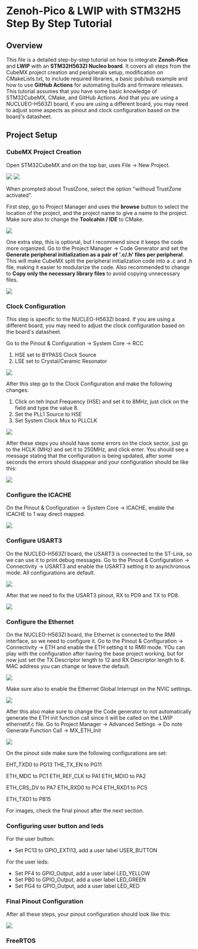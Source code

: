 # Zenoh-Pico & LWIP with STM32H5 Step By Step Tutorial

## Overview

This file is a detailed step-by-step tutorial on how to integrate **Zenoh-Pico** and **LWIP** with an **STM32H563ZI Nucleo board**. It covers all steps from the CubeMX project creation and peripherals setup, modification on CMakeLists.txt, to include required libraries, a basic pub/sub example and how to use **GitHub Actions** for automating builds and firmware releases.
This tutorial assumes that you have some basic knowledge of STM32CubeMX, CMake, and GitHub Actions. And that you are using a NUCLUEO-H563ZI board, if you are using a different board, you may need to adjust some aspects as pinout and clock configuration based on the board's datasheet.

## Project Setup

### CubeMX Project Creation

Open STM32CubeMX and on the top bar, uses File -> New Project.

<img src="cubemx/1.png" />
<img src="cubemx/2.png" />

When prompted about TrustZone, select the option "withoud TrustZone activated".

First step, go to Project Manager and uses the **browse** button to select the location of the project, and the project name to give a name to the project. Make sure also to change the **Toolcahin / IDE** to CMake.

<img src="cubemx/3.png" />

One extra step, this is optional, but I recommend since it keeps the code more organized. Go to the Project Manager -> Code Generator and set the **Generate peripheral initialization as a pair of '.c/.h' files per peripheral**. This will make CubeMX split the peripheral initialization code into a .c and .h file, making it easier to modularize the code.
Also recommended to change to **Copy only the necessary library files** to avoid copying unnecessary files.

<img src="cubemx/4.png" />

### Clock Configuration

This step is specific to the NUCLEO-H563ZI board. If you are using a different board, you may need to adjust the clock configuration based on the board's datasheet.

Go to the Pinout & Configuration -> System Core -> RCC

1. HSE set to BYPASS Clock Source
2. LSE set to Crystal/Ceramic Resonator

<img src="cubemx/5.png" />

After this step go to the Clock Configuration and make the following changes:

1. Click on teh Input Frequency (HSE) and set it to 8MHz, just click on the field and type the value 8.
2. Set the PLL1 Source to HSE
3. Set System Clock Mux to PLLCLK

<img src="cubemx/6.png" />

After these steps you should have some errors on the clock sector, just go to the HCLK (MHz) and set it to 250MHz, and click enter. You should see a message stating that the configuration is being updated, after some seconds the errors should disappear and your configuration should be like this:

<img src="cubemx/7.png" />

### Configure the ICACHE

On the Pinout & Configuration -> System Core -> ICACHE, enable the ICACHE to 1 way direct mapped.

<img src="cubemx/8.png" />

### Configure USART3

On the NUCLEO-H563ZI board, the USART3 is connected to the ST-Link, so we can use it to print debug messages. Go to the Pinout & Configuration -> Connectivity -> USART3 and enable the USART3 setting it to asynchronous mode. All configurations are default.

<img src="cubemx/9.png" />

After that we need to fix the USART3 pinout, RX to PD9 and TX to PD8.

<img src="cubemx/10.png" />

### Configure the Ethernet

On the NUCLEO-H563ZI board, the Ethernet is connected to the RMII interface, so we need to configure it. Go to the Pinout & Configuration -> Connectivity -> ETH and enable the ETH setting it to RMII mode. YOu can play with the configuration after having the base project working, but for now just set the TX Descriptor length to 12 and RX Descriptor length to 8. MAC address you can change or leave the default.

<img src="cubemx/11.png" />

Make sure also to enable the Ethernet Global Interrupt on the NVIC settings.

<img src="cubemx/12.png" />

After this also make sure to change the Code generator to not automatically generate the ETH init function call since it will be called on the LWIP ethernetif.c file. Go to Project Manager -> Advanced Settings -> Do note Generate Function Call -> MX_ETH_Init

<img src="cubemx/13.png" />

On the pinout side make sure the following configurations are set:

EHT_TXD0 to PG13
THE_TX_EN to PG11

ETH_MDC to PC1
ETH_REF_CLK to PA1
ETH_MDIO to PA2

ETH_CRS_DV to PA7
ETH_RXD0 to PC4
ETH_RXD1 to PC5

ETH_TXD1 to PB15

For images, check the final pinout after the next section.

### Configuring user button and leds

For the user button:
- Set PC13 to GPIO_EXTI13, add a user label USER_BUTTON

For the user leds:
- Set PF4 to GPIO_Output, add a user label LED_YELLOW
- Set PB0 to GPIO_Output, add a user label LED_GREEN
- Set PG4 to GPIO_Output, add a user label LED_RED

### Final Pinout Configuration

After all these steps, your pinout configuration should look like this:

<img src="cubemx/14.png" />

### FreeRTOS
